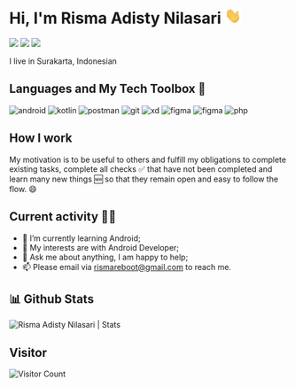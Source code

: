 # Hi, I'm Risma Adisty Nilasari <img src="https://github.com/rismaadisty/rismaadisty/blob/master/gif/Hi.gif?raw=true" width="30px">
[<img height="30" src="https://img.shields.io/badge/Instagram-%23E4405F.svg?&style=flat-square&logo=instagram&logoColor=white" target="_blank" />][Instagram]
[<img height="30" src="https://img.shields.io/badge/twitter-%231DA1F2.svg?&style=for-the-badge&logo=twitter&logoColor=white" target="_blank" />][twitter]
[<img height="30" src="https://img.shields.io/badge/linkedin-blue.svg?&style=for-the-badge&logo=linkedin&logoColor=white" target="_blank" />][LinkedIn]

I live in Surakarta, Indonesian

## Languages and My Tech Toolbox 🧰 

<p align="left">
<img src="https://www.vectorlogo.zone/logos/android/android-official.svg" alt="android" width="40" height="40"/>
<img src="https://www.vectorlogo.zone/logos/kotlinlang/kotlinlang-icon.svg" alt="kotlin" height="40"/> 
<img src="https://www.vectorlogo.zone/logos/getpostman/getpostman-icon.svg" alt="postman" width="40" height="40"/> 
<img src="https://www.vectorlogo.zone/logos/git-scm/git-scm-icon.svg" alt="git" width="40" height="40"/> 
<img src="https://cdn.worldvectorlogo.com/logos/adobe-xd-1.svg" alt="xd" width="40" height="40"/>
<img src="https://www.vectorlogo.zone/logos/figma/figma-icon.svg" alt="figma" width="40" height="40"/>
<img src="https://www.vectorlogo.zone/logos/laravel/laravel-icon.svg" alt="figma" width="40" height="40"/>
<img src="https://www.vectorlogo.zone/logos/php/php-icon.svg" alt="php" width="40" height="40"/>
</p>


## How I work

My motivation is to be useful to others and fulfill my obligations to complete existing tasks, complete all checks ✅ that have not been completed and learn many new things 🆕 so that they remain open and easy to follow the flow. 😄

## Current activity 👨‍💻

- 📖 I’m currently learning Android;
- 🤔 My interests are with Android Developer;
- 💬 Ask me about anything, I am happy to help;
- 📫 Please email via rismareboot@gmail.com to reach me.


## 📊 Github Stats
<p align="left"> <img src="https://github-readme-stats.vercel.app/api?username=rismaadisty&show_icons=true&theme=graywhite" alt="Risma Adisty Nilasari | Stats" />


## Visitor
 ![Visitor Count](https://profile-counter.glitch.me/{rismaadisty}/count.svg)
 
 
[twitter]: https://twitter.com/rismaadisty_
[linkedin]: https://www.linkedin.com/in/risma-adisty-nilasari-0740bb237
[Instagram]: https://www.instagram.com/rismaadisty_
